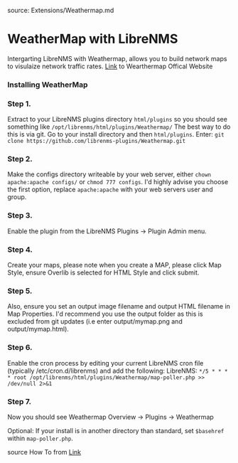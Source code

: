 source: Extensions/Weathermap.md

# WeatherMap with LibreNMS
Intergarting LibreNMS with Weathermap, allows you to build network maps to visulaize network traffic rates.
[Link](https://network-weathermap.com/) to Wearthermap Offical Website

### Installing WeatherMap

### Step 1. 
Extract to your LibreNMS plugins directory `html/plugins` so you should see something like `/opt/librenms/html/plugins/Weathermap/`
The best way to do this is via git. Go to your install directory and then `html/plugins`.
Enter:
    `git clone https://github.com/librenms-plugins/Weathermap.git`
### Step 2. 
Make the configs directory writeable by your web server, either `chown apache:apache configs/` or `chmod 777 configs`.
I'd highly advise you choose the first option, replace `apache:apache` with your web servers user and group.
### Step 3. 
Enable the plugin from the LibreNMS Plugins -> Plugin Admin menu.
### Step 4. 
Create your maps, please note when you create a MAP, please click Map Style, ensure Overlib is selected for HTML Style and click submit.
### Step 5. 
Also, ensure you set an output image filename and output HTML filename in Map Properties.
I'd recommend you use the output folder as this is excluded from git updates (i.e enter output/mymap.png and output/mymap.html).
### Step 6. 
Enable the cron process by editing your current LibreNMS cron file (typically /etc/cron.d/librenms) and add the following:
LibreNMS:
    `*/5 * * * * root /opt/librenms/html/plugins/Weathermap/map-poller.php >> /dev/null 2>&1`
### Step 7. 
Now you should see Weathermap Overview -> Plugins -> Weathermap

Optional: If your install is in another directory than standard, set `$basehref` within `map-poller.php`.

source How To from [Link](https://github.com/librenms-plugins/Weathermap/edit/master/INSTALL.md)

